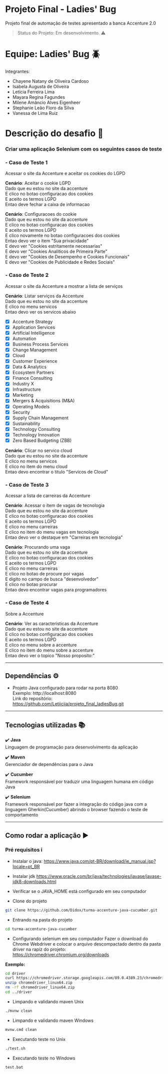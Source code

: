 # Projeto Final - Ladies' Bug
Projeto final de automação de testes apresentado a banca Accenture 2.0
> Status do Projeto: Em desenvolvimento. :warning: 

# Equipe: Ladies' Bug :beetle:
Integrantes: <br>
<ul>
  <li>Chayene Natany de Oliveira Cardoso</li>
  <li>Isabela Augusta de Oliveira</li>
  <li>Letícia Ferreira Lima</li>
  <li>Mayara Regina Fagundes</li>
  <li>Milene Amâncio Alves Eigenheer</li>
  <li>Stephanie Leão Floro da Silva</li>
  <li>Vanessa de Lima Ruiz</li>
</ul>

# Descrição do desafio :page_facing_up:
### Criar uma aplicação Selenium com os seguintes casos de teste
### - Caso de Teste 1
Acessar o site da Accenture e aceitar os cookies do LGPD<br>

<b>Cenário</b>: Aceitar o cookie LGPD<br>
Dado que eu estou no site da accenture<br>
E clico no botao configuracao dos cookies<br>
E aceito os termos LGPD<br>
Entao deve fechar a caixa de informacao<br>

<b>Cenário</b>: Configuracoes do cookie<br>
Dado que eu estou no site da accenture<br>
E clico no botao configuracao dos cookies<br>
E aceito os termos LGPD<br>
E clico novamente no botao configuracoes dos cookies<br>
Entao devo ver o item "Sua privacidade"<br>
E devo ver "Cookies estritamente necessarias"<br>
E devo ver "Cookies Analiticos de Primeira Parte"<br>
E devo ver "Cookies de Desempenho e Cookies Funcionais"<br>
E devo ver "Cookies de Publicidade e Redes Sociais"<br>

### - Caso de Teste 2
Acessar o site da Accenture a mostrar a lista de serviços<br>

<b>Cenário</b>: Listar serviços da Accenture<br>
Dado que eu estou no site da accenture<br>
E clico no menu servicos<br>
Entao devo ver os servicos abaixo<br>
- [x] Accenture Strategy
- [x] Application Services
- [x] Artificial Intelligence
- [x] Automation
- [x] Business Process Services
- [x] Change Management
- [x] Cloud
- [x] Customer Experience
- [x] Data & Analytics
- [x] Ecosystem Partners
- [x] Finance Consulting
- [x] Industry X
- [x] Infrastructure
- [x] Marketing
- [x] Mergers & Acquisitions (M&A)
- [x] Operating Models
- [x] Security
- [x] Supply Chain Management
- [x] Sustainability
- [x] Technology Consulting
- [x] Technology Innovation
- [x] Zero Based Budgeting (ZBB)

<b>Cenário</b>: Clicar no servico cloud<br>
Dado que eu estou no site da accenture<br>
E clico no menu servicos<br>
E clico no item do menu cloud<br>
Entao devo encontrar o titulo "Servicos de Cloud"<br>

### - Caso de Teste 3
Acessar a lista de carreiras da Accenture<br>

<b>Cenário</b>: Acessar o item de vagas de tecnologia<br>
Dado que eu estou no site da accenture<br>
E clico no botao configuracao dos cookies<br>
E aceito os termos LGPD<br>
E clico no menu carreiras<br>
E clico no item do menu vagas em tecnologia<br>
Entao devo ver o destaque em "Carreiras em tecnologia"<br>

<b>Cenário</b>: Procurando uma vaga<br>
Dado que eu estou no site da accenture<br>
E clico no botao configuracao dos cookies<br>
E aceito os termos LGPD<br>
E clico no menu carreiras<br>
E clico no botao de procure por vagas<br>
E digito no campo de busca "desenvolvedor"<br>
E clico no botao procurar<br>
Entao devo encontrar vagas para programadores<br>

### - Caso de Teste 4
Sobre a Accenture<br>

<b>Cenário</b>: Ver as caracteristicas da Accenture<br>
Dado que eu estou no site da accenture<br>
E clico no botao configuracao dos cookies<br>
E aceito os termos LGPD<br>
E clico no menu sobre a accenture<br>
E clico no item do menu sobre a accenture<br>
Entao devo ver o topico "Nosso proposito:"<br>

--------------------------------------------------------------------
## Dependências :gear:
- Projeto Java configurado para rodar na porta 8080<br>
Exemplo: http://localhost:8080 <br>
Link do repositório: https://github.com/Letiiciia/projeto_final_ladiesBug.git<br>

--------------------------------------------------------------------

## Tecnologias utilizadas :books:
:heavy_check_mark: <b>Java</b><br>
Linguagem de programação para desenvolvimento da aplicação<br>

:heavy_check_mark: <b>Maven</b><br>
Gerenciador de dependências para o Java<br>

:heavy_check_mark: <b>Cucumber</b><br>
Framework responsável por traduzir uma linguagem humana em código Java<br>

:heavy_check_mark: <b>Selenium</b><br>
Framework responsável por fazer a integração do código java com a linguagem Gherkin(Cucumber) abrindo o browser fazendo o teste de comportamento<br>

--------------------------------------------------------------------
## Como rodar a aplicação :arrow_forward:
### Pré requisitos :information_source:
- Instalar o java:
https://www.java.com/pt-BR/download/ie_manual.jsp?locale=pt_BR
- Instalar jdk
https://www.oracle.com/br/java/technologies/javase/javase-jdk8-downloads.html
- Verificar se o JAVA_HOME está configurado em seu computador



- Clone do projeto
 ```bash
git clone https://github.com/Didox/turma-accenture-java-cucumber.git
 ```

- Entrando na pasta do projeto
 ```bash
cd turma-accenture-java-cucumber
 ```

- Configurando selenium em seu computador
Fazer o download do Chrome Webdriver e colocar o arquivo descompactado dentro da pasta driver na rapiz do projeto:<br>
https://chromedriver.chromium.org/downloads<br>

<b>Exemplo:</b><br>
 ```bash
cd driver
curl https://chromedriver.storage.googleapis.com/89.0.4389.23/chromedriver_linux64.zip
unzip chromedriver_linux64.zip
rm -rf chromedriver_linux64.zip
cd ../driver
 ```

- Limpando e validando maven Unix
 ```bash
./mvnw clean
 ```
 
- Limpando e validando maven Windows
 ```bash
mvnw.cmd clean
 ```

- Executando teste no Unix
 ```bash
./test.sh
 ```

- Executando teste no Windows
 ```bash
test.bat
 ```

